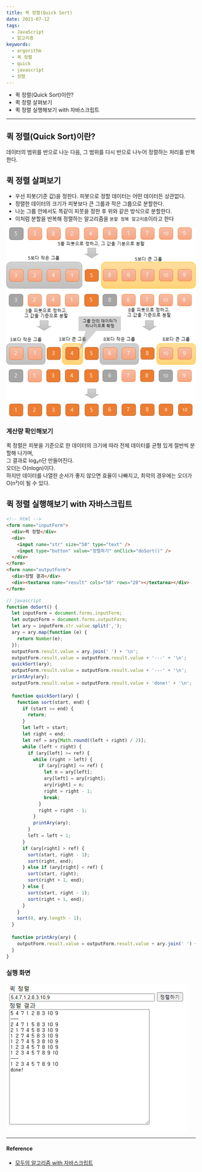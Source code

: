 ```yaml
---
title: 퀵 정렬(Quick Sort)
date: 2021-07-12
tags:
  - JavaScript
  - 알고리즘
keywords:
  - argorithm
  - 퀵 정렬
  - quick
  - javascript
  - 정렬
---
```


- 퀵 정렬(Quick Sort)이란?
- 퀵 정렬 살펴보기
- 퀵 정렬 실행해보기 with 자바스크립트

---

## 퀵 정렬(Quick Sort)이란?

데이터의 범위를 반으로 나눈 다음, 그 범위를 다시 반으로 나누어 정렬하는 처리를 반복한다.

## 퀵 정렬 살펴보기

- 우선 피봇(기준 값)을 정한다. 피봇으로 정할 데이터는 어떤 데이터든 상관없다.
- 정렬한 데이터의 크기가 피봇보다 큰 그룹과 작은 그룹으로 분할한다.
- 나눈 그룹 안에서도 똑같이 피붓을 정한 후 위와 같은 방식으로 분할한다.
- 이처럼 분할을 반복해 정렬하는 알고리즘을 `분할 정복 알고리즘`이라고 한다

![실행 화면](./quickSortEx.png)

### 계산량 확인해보기

퀵 정렬은 피봇을 기준으로 한 데이터의 크기에 따라 전체 데이터를 균형 있게 절반씩 분할해 나가며,  
그 결과로 log₂n단 만들어진다.  
오더는 O(nlogn)이다.  
하지만 데이터를 나열한 순서가 좋지 않으면 효율이 나빠지고, 최악의 경우에는 오더가 O(n²)이 될 수 있다.

## 퀵 정렬 실행해보기 with 자바스크립트

```html
<!-- html -->
<form name="inputForm">
  <div>퀵 정렬</div>
  <div>
    <input name="str" size="50" type="text" />
    <input type="button" value="정렬하기" onClick="doSort()" />
  </div>
</form>
<form name="outputForm">
  <div>정렬 결과</div>
  <div><textarea name="result" cols="50" rows="20"></textarea></div>
</form>
```

```javascript
// javascript
function doSort() {
  let inputForm = document.forms.inputForm;
  let outputForm = document.forms.outputForm;
  let ary = inputForm.str.value.split(',');
  ary = ary.map(function (e) {
    return Number(e);
  });
  outputForm.result.value = ary.join(' ') + '\n';
  outputForm.result.value = outputForm.result.value + '---' + '\n';
  quickSort(ary);
  outputForm.result.value = outputForm.result.value + '---' + '\n';
  printAry(ary);
  outputForm.result.value = outputForm.result.value + 'done!' + '\n';

  function quickSort(ary) {
    function sort(start, end) {
      if (start >= end) {
        return;
      }
      let left = start;
      let right = end;
      let ref = ary[Math.round((left + right) / 2)];
      while (left < right) {
        if (ary[left] >= ref) {
          while (right > left) {
            if (ary[right] <= ref) {
              let n = ary[left];
              ary[left] = ary[right];
              ary[right] = n;
              right = right - 1;
              break;
            }
            right = right - 1;
          }
          printAry(ary);
        }
        left = left + 1;
      }
      if (ary[right] > ref) {
        sort(start, right - 1);
        sort(right, end);
      } else if (ary[right] < ref) {
        sort(start, right);
        sort(right + 1, end);
      } else {
        sort(start, right - 1);
        sort(right + 1, end);
      }
    }
    sort(0, ary.length - 1);
  }

  function printAry(ary) {
    outputForm.result.value = outputForm.result.value + ary.join(' ') + '\n';
  }
}
```

### 실행 화면

![실행 화면](./quickSort.png)

---

#### Reference

- [모두의 알고리즘 with 자바스크립트](https://www.gilbut.co.kr/book/view?bookcode=BN002328)
